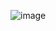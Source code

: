 
![image](https://github.com/NehAdarsh/Data-Projects-SQL-Python-Tableau-Excel/assets/111151093/3c171aaa-de28-4f12-b22a-c2a697edc498)


